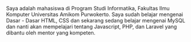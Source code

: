 Saya adalah mahasiswa di Program Studi Informatika, Fakultas Ilmu Komputer Universitas Amikom Purwokerto. Saya sudah belajar mengenai Dasar - Dasar HTML, CSS dan sekarang sedang belajar mengenai MySQL dan nanti akan mempelajari tentang Javascript, PHP, dan Laravel yang dibantu oleh mentor yang kompeten.
